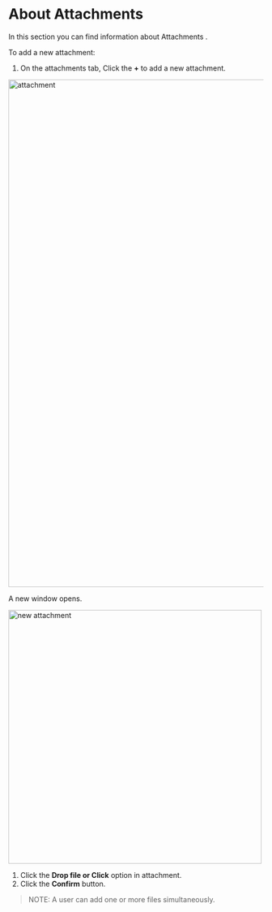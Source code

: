 # About Attachments

In this section you can find information about Attachments . 

To add a new attachment:

1. On the attachments tab, Click the **+** to add a new attachment.

<img src="/thehive/images/user-guides/organization/configure-organization/manage-attachments/attachments.png" alt="attachment" width="1000" height="1000"/>

A new window opens. 

<img src="/thehive/images/user-guides/organization/configure-organization/manage-attachments/add_attachments.png" alt="new attachment" width="500" height="500"/>

1. Click the **Drop file or Click** option in attachment. 
2. Click the **Confirm** button. 

> NOTE: A user can add one or more files simultaneously. 



